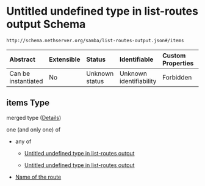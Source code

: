 # Untitled undefined type in list-routes output Schema

```txt
http://schema.nethserver.org/samba/list-routes-output.json#/items
```



| Abstract            | Extensible | Status         | Identifiable            | Custom Properties | Additional Properties | Access Restrictions | Defined In                                                                        |
| :------------------ | :--------- | :------------- | :---------------------- | :---------------- | :-------------------- | :------------------ | :-------------------------------------------------------------------------------- |
| Can be instantiated | No         | Unknown status | Unknown identifiability | Forbidden         | Allowed               | none                | [list-routes-output.json\*](samba/list-routes-output.json "open original schema") |

## items Type

merged type ([Details](list-routes-output-1-items.md))

one (and only one) of

* any of

  * [Untitled undefined type in list-routes output](list-routes-output-1-items-oneof-a-route-expanded-anyof-0.md "check type definition")

  * [Untitled undefined type in list-routes output](list-routes-output-1-items-oneof-a-route-expanded-anyof-1.md "check type definition")

* [Name of the route](list-routes-output-1-items-oneof-name-of-the-route.md "check type definition")
